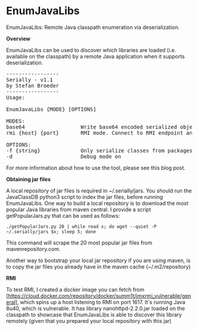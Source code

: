 # EnumJavaLibs
EnumJavaLibs: Remote Java classpath enumeration via deserialization.

<b>Overview</b>

EnumJavaLibs can be used to discover which libraries are loaded (i.e. available on the classpath) by a remote Java application when it supports deserialization.
<pre>
-----------------
Serially - v1.1
by Stefan Broeder
-----------------
Usage:

EnumJavaLibs {MODE} [OPTIONS]

MODES:
base64                  Write base64 encoded serialized objects to CSV file in current directory
rmi {host} {port}       RMI mode. Connect to RMI endpoint and try deserialization.

OPTIONS:
-f {string}             Only serialize classes from packages which contain the given string (e.g. org.apache.commons)
-d                      Debug mode on
</pre>
For more information about how to use the tool, please see this blog post.

<b>Obtaining jar files</b>

A local repository of jar files is required in ~/.serially/jars. You should run the JavaClassDB python3 script to index the jar files, before running EnumJavaLibs. One way to build a local repository is to download the most popular Java libraries from maven central. I provide a script getPopularJars.py that can be used as follows:
```Shell
./getPopularJars.py 20 | while read x; do wget --quiet -P ~/.serially/jars $x; sleep 5; done
```
This command will scrape the 20 most popular jar files from mavenrepository.com.

Another way to bootstrap your local jar repository if you are using maven, is to copy the jar files you already have in the maven cache (~/.m2/repository)

<B>RMI</B>

To test RMI, I created a docker image you can fetch from [https://cloud.docker.com/repository/docker/summ1t/jmxrmi_vulnerable/general], which spins up a host listening to RMI on port 1617. It's running Java 8u40, which is vulnerable. It has library nanohttpd-2.2.0.jar loaded on the classpath to showcase that EnumJavaLibs is able to discover this library remotely (given that you prepared your local repository with this jar)
